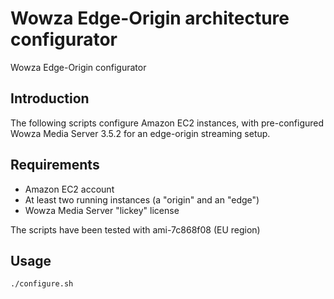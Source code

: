 Wowza Edge-Origin architecture configurator
===========================================

Wowza Edge-Origin configurator

Introduction
------------

The following scripts configure Amazon EC2 instances, with pre-configured Wowza Media Server 3.5.2 for an edge-origin streaming setup.

Requirements
------------

* Amazon EC2 account
* At least two running instances (a "origin" and an "edge")
* Wowza Media Server "lickey" license

The scripts have been tested with ami-7c868f08 (EU region)

Usage
-----

    ./configure.sh

